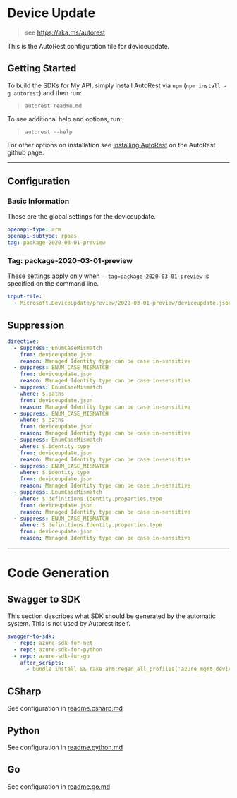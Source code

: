 # Device Update

> see https://aka.ms/autorest

This is the AutoRest configuration file for deviceupdate.

## Getting Started

To build the SDKs for My API, simply install AutoRest via `npm` (`npm install -g autorest`) and then run:

> `autorest readme.md`

To see additional help and options, run:

> `autorest --help`

For other options on installation see [Installing AutoRest](https://aka.ms/autorest/install) on the AutoRest github page.

---

## Configuration

### Basic Information

These are the global settings for the deviceupdate.

```yaml
openapi-type: arm
openapi-subtype: rpaas
tag: package-2020-03-01-preview
```

### Tag: package-2020-03-01-preview

These settings apply only when `--tag=package-2020-03-01-preview` is specified on the command line.

```yaml $(tag) == 'package-2020-03-01-preview'
input-file:
  - Microsoft.DeviceUpdate/preview/2020-03-01-preview/deviceupdate.json
```

## Suppression

``` yaml
directive:
  - suppress: EnumCaseMismatch
    from: deviceupdate.json
    reason: Managed Identity type can be case in-sensitive
  - suppress: ENUM_CASE_MISMATCH
    from: deviceupdate.json
    reason: Managed Identity type can be case in-sensitive
  - suppress: EnumCaseMismatch
    where: $.paths
    from: deviceupdate.json
    reason: Managed Identity type can be case in-sensitive
  - suppress: ENUM_CASE_MISMATCH
    where: $.paths
    from: deviceupdate.json
    reason: Managed Identity type can be case in-sensitive
  - suppress: EnumCaseMismatch
    where: $.identity.type
    from: deviceupdate.json
    reason: Managed Identity type can be case in-sensitive
  - suppress: ENUM_CASE_MISMATCH
    where: $.identity.type
    from: deviceupdate.json
    reason: Managed Identity type can be case in-sensitive
  - suppress: EnumCaseMismatch
    where: $.definitions.Identity.properties.type
    from: deviceupdate.json
    reason: Managed Identity type can be case in-sensitive
  - suppress: ENUM_CASE_MISMATCH
    where: $.definitions.Identity.properties.type
    from: deviceupdate.json
    reason: Managed Identity type can be case in-sensitive
```

---

# Code Generation

## Swagger to SDK

This section describes what SDK should be generated by the automatic system.
This is not used by Autorest itself.

```yaml $(swagger-to-sdk)
swagger-to-sdk:
  - repo: azure-sdk-for-net
  - repo: azure-sdk-for-python
  - repo: azure-sdk-for-go
    after_scripts:
      - bundle install && rake arm:regen_all_profiles['azure_mgmt_deviceupdate']
```

## CSharp

See configuration in [readme.csharp.md](./readme.csharp.md)

## Python

See configuration in [readme.python.md](./readme.python.md)

## Go

See configuration in [readme.go.md](./readme.go.md)

